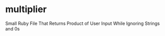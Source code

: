 multiplier
==========

Small Ruby File That Returns Product of User Input While Ignoring Strings and 0s 
